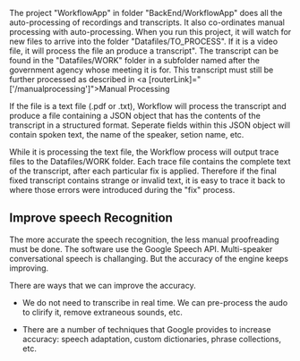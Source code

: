 
The  project "WorkflowApp" in folder "BackEnd/WorkflowApp" does all the auto-processing of recordings and transcripts.
It also co-ordinates manual processing with auto-processing.
When you run this project, it will watch for new files to arrive into the folder "Datafiles/TO_PROCESS". If it is a video file,
it will process the file an produce a transcript". The transcript can be found in the "Datafiles/WORK" folder in a subfolder named after
the government agency whose meeting it is for. This transcript must still be further processed as described in
<a [routerLink]="['/manualprocessing']">Manual Processing</a>

If the file is a text file (.pdf or .txt), Workflow will process the transcript and
produce a file containing a JSON object that has the contents of the transcript in a structured format.
Seperate fields within this JSON object will contain spoken text, the name of the speaker, setion name, etc.

While it is processing the text file, the Workflow process will output trace files to the Datafiles/WORK folder.
Each trace file contains the complete text of the transcript, after each particular fix is applied.
Therefore if the final fixed transcript contains strange or invalid text, it is easy to trace it
back to where those errors were introduced during the "fix" process.

## Improve speech Recognition


The more accurate the speech recognition, the less manual proofreading must be done.
The software use the Google Speech API. Multi-speaker conversational speech is challanging.
But the accuracy of the engine keeps improving.

There are ways that we can improve the accuracy.

* We do not need to transcribe in real time. We can pre-process the audo to clirify it, remove extraneous sounds, etc.

*  There are a number of techniques that Google provides to increase accuracy:
  speech adaptation, custom dictionaries, phrase collections, etc.

